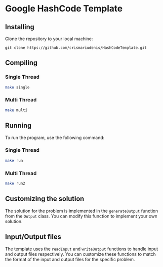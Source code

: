 # Google HashCode Template


## Installing
Clone the repository to your local machine:
```git
git clone https://github.com/crismariudenis/HashCodeTemplate.git
```

## Compiling
### Single Thread

```bash
make single
```

### Multi Thread
```bash
make multi
```
## Running
To run the program, use the following command:
### Single Thread
```bash
make run
```
### Multi Thread
```bash
make run2
```

## Customizing the solution
The solution for the problem is implemented in the `generateOutput` function from the `Output` class. You can modify this function to implement your own solution.

## Input/Output files
The template uses the `readInput` and `writeOutput` functions to handle input and output files respectively. You can customize these functions to match the format of the input and output files for the specific problem.
